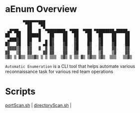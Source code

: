 # aEnum Overview

```Text                                                                                       
        ▀███▀▀▀███                                        
          ██    ▀█                                        
 ▄█▀██▄   ██   █  ▀████████▄ ▀███  ▀███ ▀████████▄█████▄  
██   ██   ██████    ██    ██   ██    ██   ██    ██    ██  
 ▄███▓█   ██   █  ▄ █▓    ██   ▓█    ██   ▓█    ██    ██  
█▓   ▓█   █▓     ▄█ █▓    ▓█   ▓█    █▓   ▓█    ▓█    ██  
 ▓▓▓▓▒▓   ▓▓   ▓  ▓ ▓▓    ▓▓   ▓█    ▓▓   ▓▓    ▓▓    ▓▓  
▓▓   ▒▓   ▓▓     ▓▓ ▓▓    ▓▓   ▓▓    ▓▓   ▒▓    ▒▓    ▓▓  
▒▓▒ ▒ ▓▒▒ ▒▒▒▓▒ ▒ ▒ ▒▒▒  ▒▓▒ ▒ ▒▒ ▓▒ ▒▓▒▒ ▒▓▒  ▒▒▒   ▒▒▓▒ 
```

`Automatic Enumeration` is a CLI tool that helps automate various reconnaissance task for various red team operations

# Scripts

[portScan.sh](https://github.com/JonmarCorpuz/aEnum/blob/main/Scripts/1-portScan.sh) | [directoryScan.sh](https://github.com/JonmarCorpuz/aEnum/blob/main/Scripts/2-directoryScan.sh) |
